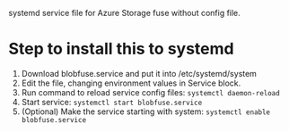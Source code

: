 systemd service file for Azure Storage fuse without config file.

# Step to install this to systemd
1. Download blobfuse.service and put it into /etc/systemd/system
2. Edit the file, changing environment values in Service block.
3. Run command to reload service config files: `systemctl daemon-reload`
4. Start service: `systemctl start blobfuse.service`
5. (Optional) Make the service starting with system: `systemctl enable blobfuse.service`
